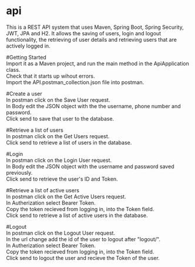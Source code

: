 # api
This is a REST API system that uses Maven, Spring Boot, Spring Security, JWT, JPA and H2.
It allows the saving of users, login and logout functionality, the retrieving of user details and retrieving users that are actively logged in. 
  
#Getting Started  
Import it as a Maven project, and run the main method in the ApiApplication class.  
Check that it starts up wihout errors.  
Import the API.postman_collection.json file into postman.  
  
#Create a user  
In postman click on the Save User request.  
In Body edit the JSON object with the the username, phone number and password.  
Click send to save that user to the database.  
  
#Retrieve a list of users  
In postman click on the Get Users request.  
Click send to retrieve a list of users in the database.  
  
#Login  
In postman click on the Login User request.  
In Body edit the JSON object with the username and password saved previously.  
Click send to retrieve the user's ID and Token. 
  
#Retrieve a list of active users  
In postman click on the Get Active Users request.  
In Autherization select Bearer Token.  
Copy the token recieved from logging in, into the Token field.  
Click send to retrieve a list of active users in the database.  
  
#Logout  
In postman click on the Logout User request.  
In the url change add the id of the user to logout after "logout/".  
In Autherization select Bearer Token.  
Copy the token recieved from logging in, into the Token field.  
Click send to logout the user and recieve the Token of the user.  
